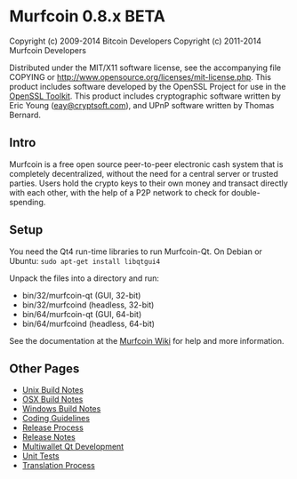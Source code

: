 Murfcoin 0.8.x BETA
====================

Copyright (c) 2009-2014 Bitcoin Developers
Copyright (c) 2011-2014 Murfcoin Developers

Distributed under the MIT/X11 software license, see the accompanying
file COPYING or http://www.opensource.org/licenses/mit-license.php.
This product includes software developed by the OpenSSL Project for use in the [OpenSSL Toolkit](http://www.openssl.org/). This product includes
cryptographic software written by Eric Young ([eay@cryptsoft.com](mailto:eay@cryptsoft.com)), and UPnP software written by Thomas Bernard.


Intro
---------------------
Murfcoin is a free open source peer-to-peer electronic cash system that is
completely decentralized, without the need for a central server or trusted
parties.  Users hold the crypto keys to their own money and transact directly
with each other, with the help of a P2P network to check for double-spending.


Setup
---------------------
You need the Qt4 run-time libraries to run Murfcoin-Qt. On Debian or Ubuntu:
	`sudo apt-get install libqtgui4`

Unpack the files into a directory and run:

- bin/32/murfcoin-qt (GUI, 32-bit)
- bin/32/murfcoind (headless, 32-bit)
- bin/64/murfcoin-qt (GUI, 64-bit)
- bin/64/murfcoind (headless, 64-bit)

See the documentation at the [Murfcoin Wiki](http://murfcoin.info)
for help and more information.


Other Pages
---------------------
- [Unix Build Notes](build-unix.md)
- [OSX Build Notes](build-osx.md)
- [Windows Build Notes](build-msw.md)
- [Coding Guidelines](coding.md)
- [Release Process](release-process.md)
- [Release Notes](release-notes.md)
- [Multiwallet Qt Development](multiwallet-qt.md)
- [Unit Tests](unit-tests.md)
- [Translation Process](translation_process.md)
